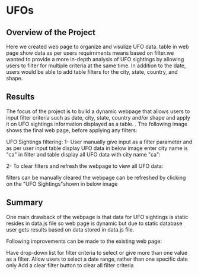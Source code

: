 # UFOs

Overview of the Project
----------------------------------
Here we created web page to organize and visulize UFO data. table in web page show data as per users requirnments means based on filter.we wanted to provide a more in-depth analysis of UFO sightings by allowing users to filter for multiple criteria at the same time. In addition to the date, users would be able to add table filters for the city, state, country, and shape.

Results
---------------------------------
The focus of the project is to build a dynamic webpage that allows users to input filter criteria such as date, city, state, country and/or shape and apply it on UFO sightings information displayed as a table. . The following image shows the final web page, before applying any filters:



UFO Sightings filtering:
1- User manually give input as a filter parameter and as per user input table display UFO data in below image enter city name is "ca" in filter and table display all UFO data with city name "ca":


2- To clear filters and refresh the webpage to view all UFO data:

filters can be manually cleared
the webpage can be refreshed by clicking on the "UFO Sightings"shown in below image


Summary
--------------------------------------------------
One main drawback of the webpage is that data for UFO sightings is static resides in data.js file so web page is dynamic but due to static database user gets results based on data stored in data.js file.

Following improvements can be made to the existing web page:

Have drop-down list for filter criteria to select or give more than one value as a filter.
Allow users to select a date range, rather than one specific date only
Add a clear filter button to clear all filter criteria
